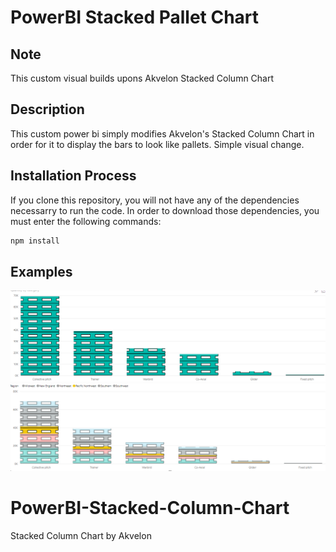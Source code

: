 # PowerBI Stacked Pallet Chart

## Note
This custom visual builds upons Akvelon Stacked Column Chart

## Description
This custom power bi simply modifies Akvelon's Stacked Column Chart in order for it to display the bars to look like pallets. Simple visual change.

## Installation Process
If you clone this repository, you will not have any of the dependencies necessarry to run the code. In order to download those dependencies, you must enter the following commands:

```bash
npm install 
```

## Examples
![Example of the visual](./assets/exampleVisual.PNG)
![Example of the visual with categories](./assets/exampleOfVisualWithCategory.PNG)

# PowerBI-Stacked-Column-Chart
Stacked Column Chart by Akvelon
